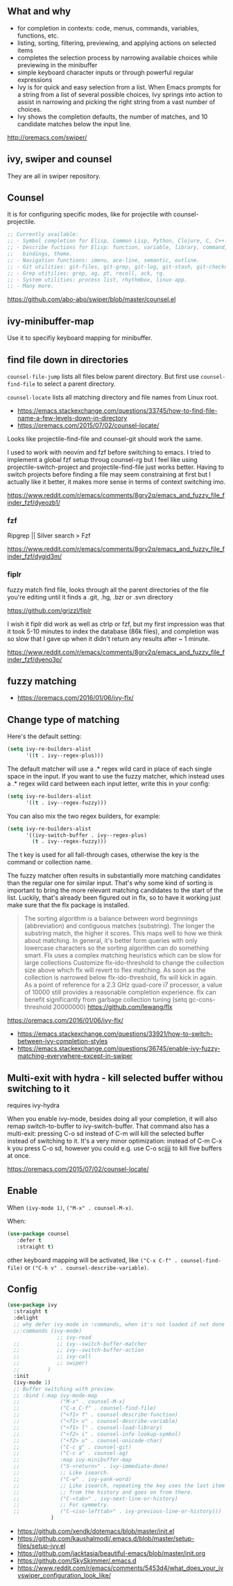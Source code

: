 ## What and why

- for completion in contexts: code, menus, commands, variables, functions, etc.
- listing, sorting, filtering, previewing, and applying actions on selected items
- completes the selection process by narrowing available choices while previewing in the minibuffer
- simple keyboard character inputs or through powerful regular expressions
- Ivy is for quick and easy selection from a list. When Emacs prompts for a string from a list of several possible choices, Ivy springs into action to assist in narrowing and picking the right string from a vast number of choices.
- Ivy shows the completion defaults, the number of matches, and 10 candidate matches below the input line.

http://oremacs.com/swiper/

## ivy, swiper and counsel

They are all in swiper repository.

## Counsel

It is for configuring specific modes, like for projectile with counsel-projectile.

```lisp
;; Currently available:
;; - Symbol completion for Elisp, Common Lisp, Python, Clojure, C, C++.
;; - Describe fuctions for Elisp: function, variable, library, command,
;;   bindings, theme.
;; - Navigation functions: imenu, ace-line, semantic, outline.
;; - Git utilities: git-files, git-grep, git-log, git-stash, git-checkout.
;; - Grep utitilies: grep, ag, pt, recoll, ack, rg.
;; - System utilities: process list, rhythmbox, linux-app.
;; - Many more.
```

https://github.com/abo-abo/swiper/blob/master/counsel.el

## ivy-minibuffer-map

Use it to specifiy keyboard mapping for minibuffer.

## find file down in directories

`counsel-file-jump` lists all files below parent directory. But first use `counsel-find-file` to select a parent directory.

`counsel-locate` lists all matching directory and file names from Linux root.

- https://emacs.stackexchange.com/questions/33745/how-to-find-file-name-a-few-levels-down-in-directory
- https://oremacs.com/2015/07/02/counsel-locate/

Looks like projectile-find-file and counsel-git should work the same.


I used to work with neovim and fzf before switching to emacs. I tried to implement a global fzf setup throug counsel-rg but I feel like using projectile-switch-project and projectile-find-file just works better. Having to switch projects before finding a file may seem constraining at first but I actually like it better, it makes more sense in terms of context switching imo.

https://www.reddit.com/r/emacs/comments/8grv2q/emacs_and_fuzzy_file_finder_fzf/dyeozb1/

### fzf

Ripgrep || Silver search > Fzf

https://www.reddit.com/r/emacs/comments/8grv2q/emacs_and_fuzzy_file_finder_fzf/dygid3m/

### fiplr

fuzzy match find file, looks through all the parent directories of the file you're editing until it finds a .git, .hg, .bzr or .svn directory

https://github.com/grizzl/fiplr

I wish it fiplr did work as well as ctrlp or fzf, but my first impression was that it took 5-10 minutes to index the database (86k files), and completion was so slow that I gave up when it didn't return any results after ~ 1 minute.

https://www.reddit.com/r/emacs/comments/8grv2q/emacs_and_fuzzy_file_finder_fzf/dyeno3p/

## fuzzy matching

- https://oremacs.com/2016/01/06/ivy-flx/

## Change type of matching

Here's the default setting:

```lisp
(setq ivy-re-builders-alist
      '((t . ivy--regex-plus)))
```

The default matcher will use a .* regex wild card in place of each single space in the input. If you want to use the fuzzy matcher, which instead uses a .* regex wild card between each input letter, write this in your config:

```lisp
(setq ivy-re-builders-alist
      '((t . ivy--regex-fuzzy)))
```

You can also mix the two regex builders, for example:

```lisp
(setq ivy-re-builders-alist
      '((ivy-switch-buffer . ivy--regex-plus)
        (t . ivy--regex-fuzzy)))
```

The t key is used for all fall-through cases, otherwise the key is the command or collection name.

The fuzzy matcher often results in substantially more matching candidates than the regular one for similar input. That's why some kind of sorting is important to bring the more relevant matching candidates to the start of the list. Luckily, that's already been figured out in flx, so to have it working just make sure that the flx package is installed.

>The sorting algorithm is a balance between word beginnings (abbreviation) and contiguous matches (substring).
>The longer the substring match, the higher it scores. This maps well to how we think about matching.
>In general, it's better form queries with only lowercase characters so the sorting algorithm can do something smart.
>Flx uses a complex matching heuristics which can be slow for large collections
>Customize flx-ido-threshold to change the collection size above which flx will revert to flex matching.
>As soon as the collection is narrowed below flx-ido-threshold, flx will kick in again.
>As a point of reference for a 2.3 GHz quad-core i7 processor, a value of 10000 still provides a reasonable completion experience.
>flx can benefit significantly from garbage collection tuning
>(setq gc-cons-threshold 20000000)
>https://github.com/lewang/flx

https://oremacs.com/2016/01/06/ivy-flx/

- https://emacs.stackexchange.com/questions/33921/how-to-switch-between-ivy-completion-styles
- https://emacs.stackexchange.com/questions/36745/enable-ivy-fuzzy-matching-everywhere-except-in-swiper

## Multi-exit with hydra - kill selected buffer withou switching to it

requires ivy-hydra

When you enable ivy-mode, besides doing all your completion, it will also remap switch-to-buffer to ivy-switch-buffer. That command also has a multi-exit: pressing C-o sd instead of C-m will kill the selected buffer instead of switching to it. It's a very minor optimization: instead of C-m C-x k you press C-o sd, however you could e.g. use C-o scjjjj to kill five buffers at once.

https://oremacs.com/2015/07/02/counsel-locate/

## Enable

When `(ivy-mode 1)`, `("M-x" . counsel-M-x)`.

When:

```lisp
(use-package counsel
   :defer t
   :straight t)
```

other keyboard mapping will be activated, like `("C-x C-f" . counsel-find-file)` or `("C-h v" . counsel-describe-variable)`.

## Config

```lisp
(use-package ivy
  :straight t
  :delight
  ;; why defer ivy-mode in :commands, when it's not loaded if not done in :init?
  ;;:commands (ivy-mode)
                ;; ivy-read
  ;;            ;; ivy--switch-buffer-matcher
  ;;            ;; ivy--switch-buffer-action
  ;;            ;; ivy-call
  ;;            ;; swiper)
  ;; 	     )
  :init
  (ivy-mode 1)
  ;; Buffer switching with preview.
  ;; :bind (:map ivy-mode-map
  ;;             ("M-x" . counsel-M-x)
  ;;             ("C-x C-f" . counsel-find-file)
  ;;             ("<f1> f" . counsel-describe-function)
  ;;             ("<f1> v" . counsel-describe-variable)
  ;;             ("<f1> l" . counsel-load-library)
  ;;             ("<f2> i" . counsel-info-lookup-symbol)
  ;;             ("<f2> u" . counsel-unicode-char)
  ;;             ("C-c g" . counsel-git)
  ;;             ("C-c a" . counsel-ag)
  ;;             :map ivy-minibuffer-map
  ;;             ("S-<return>" . ivy-immediate-done)
  ;;             ;; Like isearch.
  ;;             ("C-w" . ivy-yank-word)
  ;;             ;; Like isearch, repeating the key uses the last item
  ;;             ;; from the history and goes on from there.
  ;;             ("C-<tab>" . ivy-next-line-or-history)
  ;;             ;; For symmetry.
  ;;             ("C-<iso-lefttab>" . ivy-previous-line-or-history)))
              )
```

- https://github.com/xendk/dotemacs/blob/master/init.el
- https://github.com/kaushalmodi/.emacs.d/blob/master/setup-files/setup-ivy.el
- https://github.com/jacktasia/beautiful-emacs/blob/master/init.org
- https://github.com/SkySkimmer/.emacs.d
- https://www.reddit.com/r/emacs/comments/5453d4/what_does_your_ivyswiper_configuration_look_like/